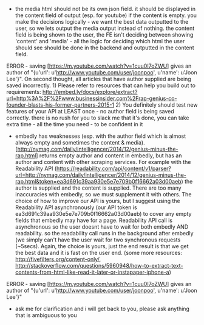 - the media html should not be its own json field. it should be displayed in the content field of output (esp. for youtube) if the content is empty. you make the decisions logically - we want the best data outputted to the user, so we lets output the media output instead of nothing. the content field is being shown to the user, the FE isn't deciding between showing 'content' and 'media' - all the logic for deciding which html the user should see should be done in the backend and outputted in the content field.

ERROR - saving [https://m.youtube.com/watch?v=1cuu0I7oZWU] gives an author of "{u'url': u'http://www.youtube.com/user/joonpoo', u'name': u'Joon Lee'}". On second thought, all articles that have author supplied are being saved incorrectly. 1) Please refer to resources that can help you build out to requirements: http://embed.ly/docs/explore/extract?url=http%3A%2F%2Fwww.businessinsider.com%2Frap-genius-co-founder-blasts-his-former-partners-2015-1 2) You definitely should test new features of your API at LEAST once - no author field is being saved correctly. there is no rush for you to slack me that it's done, you can take extra time - all the time you need - to be confident in it

- embedly has weaknesses (esp. with the author field which is almost always empty and sometimes the content & media). [http://nymag.com/daily/intelligencer/2014/12/genius-minus-the-rap.html] returns empty author and content in embedly, but has an author and content with other scraping services. For example with the Readability API (https://readability.com/api/content/v1/parser?url=http://nymag.com/daily/intelligencer/2014/12/genius-minus-the-rap.html&token=ea3d691c39aa930e5e7e709b0f16662a03d00aeb) the author is supplied and the content is supplied. There are too many inaccuracies with embedly, so we must supplement it with others. The choice of how to improve our API is yours, but I suggest using the Readability API asynchronously (our API token is ea3d691c39aa930e5e7e709b0f16662a03d00aeb) to cover any empty fields that embedly may have for a page. Readability API call is asynchronous so the user doesnt have to wait for both embedly AND readability. so the readability call runs in the background after embedly (we simply can't have the user wait for two synchronous requests (~5secs). Again, the choice is yours, just the end result is that we get the best data and it is fast on the user end.
(some more resources: http://fivefilters.org/content-only/, http://stackoverflow.com/questions/5960948/how-to-extract-text-contents-from-html-like-read-it-later-or-instapaper-iphone-a)

ERROR - saving [https://m.youtube.com/watch?v=1cuu0I7oZWU] gives an author of "{u'url': u'http://www.youtube.com/user/joonpoo', u'name': u'Joon Lee'}"

- ask me for clarification and i will get back to you, please ask anything that is ambiguous to you